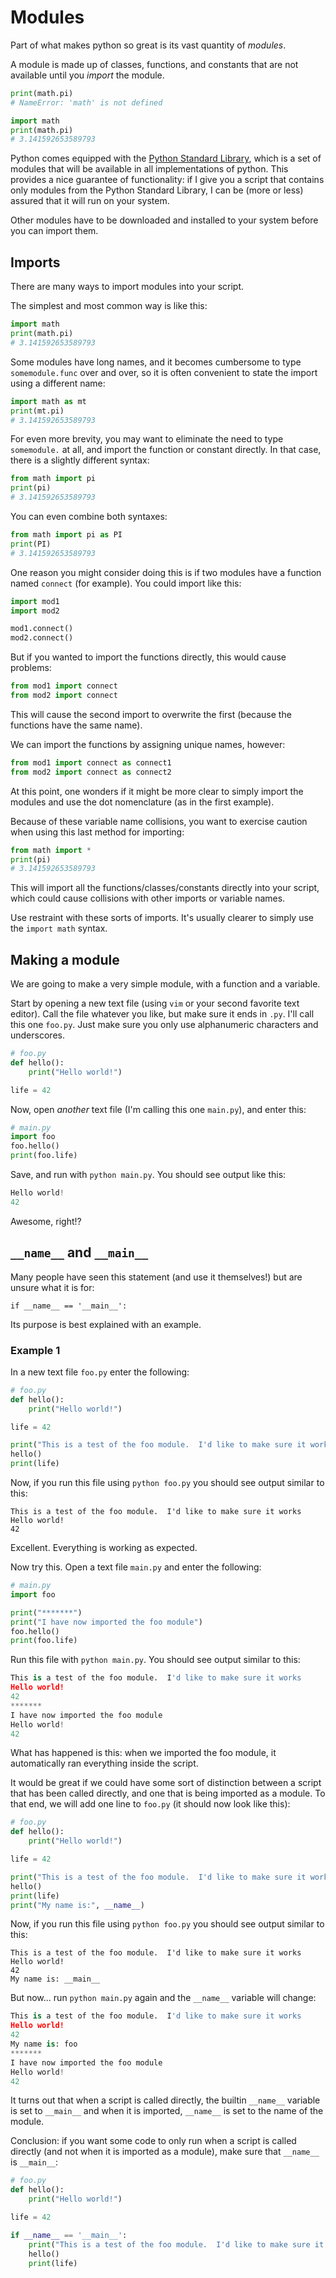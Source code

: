 # Modules

Part of what makes python so great is its vast quantity of *modules*.

A module is made up of classes, functions, and constants that are not available until you *import* the module.

```python
print(math.pi)
# NameError: 'math' is not defined

import math
print(math.pi)
# 3.141592653589793
```

Python comes equipped with the [Python Standard Library](https://docs.python.org/3/library/), which is a set of modules that will be available in all implementations of python.  This provides a nice guarantee of functionality: if I give you a script that contains only modules from the Python Standard Library, I can be (more or less) assured that it will run on your system.

Other modules have to be downloaded and installed to your system before you can import them.

## Imports

There are many ways to import modules into your script.

The simplest and most common way is like this:

```python
import math
print(math.pi)
# 3.141592653589793
```

Some modules have long names, and it becomes cumbersome to type `somemodule.func` over and over, so it is often convenient to state the import using a different name:

```python
import math as mt
print(mt.pi)
# 3.141592653589793
```

For even more brevity, you may want to eliminate the need to type `somemodule.` at all, and import the function or constant directly.  In that case, there is a slightly different syntax:

```python
from math import pi
print(pi)
# 3.141592653589793
```

You can even combine both syntaxes:

```python
from math import pi as PI
print(PI)
# 3.141592653589793
```

One reason you might consider doing this is if two modules have a function named `connect` (for example).  You could import like this:

```python
import mod1
import mod2

mod1.connect()
mod2.connect()
```

But if you wanted to import the functions directly, this would cause problems:

```python
from mod1 import connect
from mod2 import connect
```

This will cause the second import to overwrite the first (because the functions have the same name).

We can import the functions by assigning unique names, however:

```python
from mod1 import connect as connect1
from mod2 import connect as connect2
```

At this point, one wonders if it might be more clear to simply import the modules and use the dot nomenclature (as in the first example).

Because of these variable name collisions, you want to exercise caution when using this last method for importing:

```python
from math import *
print(pi)
# 3.141592653589793
```

This will import all the functions/classes/constants directly into your script, which could cause collisions with other imports or variable names.

Use restraint with these sorts of imports.  It's usually clearer to simply use the `import math` syntax.

## Making a module

We are going to make a very simple module, with a function and a variable.

Start by opening a new text file (using `vim` or your second favorite text editor).  Call the file whatever you like, but make sure it ends in `.py`.  I'll call this one `foo.py`.  Just make sure you only use alphanumeric characters and underscores.

```python
# foo.py
def hello():
    print("Hello world!")

life = 42
```

Now, open *another* text file (I'm calling this one `main.py`), and enter this:
```python
# main.py
import foo
foo.hello()
print(foo.life)
```

Save, and run with `python main.py`.  You should see output like this:

```python
Hello world!
42
```

Awesome, right!?
    

## `__name__` and `__main__`

Many people have seen this statement (and use it themselves!) but are unsure what it is for:
```
if __name__ == '__main__':
```

Its purpose is best explained with an example.

### Example 1

In a new text file `foo.py` enter the following:

```python
# foo.py
def hello():
    print("Hello world!")

life = 42

print("This is a test of the foo module.  I'd like to make sure it works")
hello()
print(life)
```

Now, if you run this file using `python foo.py` you should see output similar to this:

```
This is a test of the foo module.  I'd like to make sure it works
Hello world!
42
```

Excellent.  Everything is working as expected.

Now try this.  Open a text file `main.py` and enter the following:

```python
# main.py
import foo

print("*******")
print("I have now imported the foo module")
foo.hello()
print(foo.life)
```

Run this file with `python main.py`.  You should see output similar to this:

```python
This is a test of the foo module.  I'd like to make sure it works
Hello world!
42
*******
I have now imported the foo module
Hello world!
42
```

What has happened is this: when we imported the foo module, it automatically ran everything inside the script.

It would be great if we could have some sort of distinction between a script that has been called directly, and one that is being imported as a module.  To that end, we will add one line to `foo.py` (it should now look like this):

```python
# foo.py
def hello():
    print("Hello world!")

life = 42

print("This is a test of the foo module.  I'd like to make sure it works")
hello()
print(life)
print("My name is:", __name__)
```

Now, if you run this file using `python foo.py` you should see output similar to this:

```
This is a test of the foo module.  I'd like to make sure it works
Hello world!
42
My name is: __main__
```

But now... run `python main.py` again and the `__name__` variable will change:

```python
This is a test of the foo module.  I'd like to make sure it works
Hello world!
42
My name is: foo
*******
I have now imported the foo module
Hello world!
42
```

It turns out that when a script is called directly, the builtin `__name__` variable is set to `__main__` and when it is imported, `__name__` is set to the name of the module.

Conclusion: if you want some code to only run when a script is called directly (and not when it is imported as a module), make sure that `__name__` is `__main__`:

```python
# foo.py
def hello():
    print("Hello world!")

life = 42

if __name__ == '__main__':
    print("This is a test of the foo module.  I'd like to make sure it works")
    hello()
    print(life)
```

